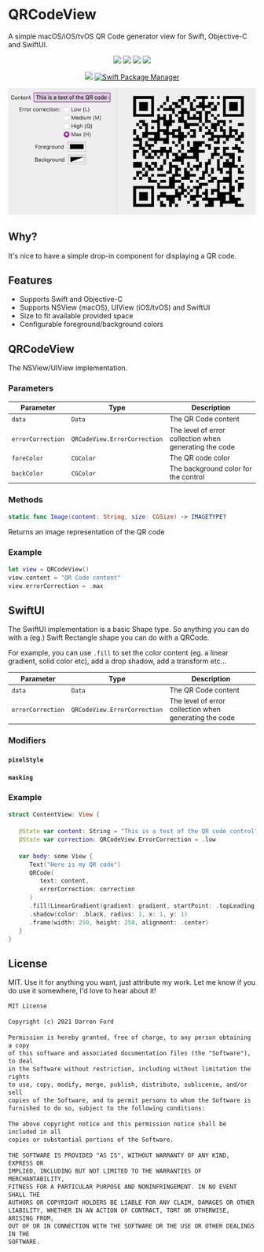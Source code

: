 # QRCodeView

A simple macOS/iOS/tvOS QR Code generator view for Swift, Objective-C and SwiftUI.

<p align="center">
    <img src="https://img.shields.io/github/v/tag/dagronf/QRCodeView" />
    <img src="https://img.shields.io/badge/macOS-10.11+-red" />
    <img src="https://img.shields.io/badge/iOS-13+-blue" />
    <img src="https://img.shields.io/badge/tvOS-13+-orange" />
</p>
<p align="center">
    <img src="https://img.shields.io/badge/License-MIT-lightgrey" />
    <a href="https://swift.org/package-manager">
        <img src="https://img.shields.io/badge/spm-compatible-brightgreen.svg?style=flat" alt="Swift Package Manager" />
    </a>
</p>

![Screenshot](./Art/screenshot.png)

## Why?

It's nice to have a simple drop-in component for displaying a QR code.

## Features

* Supports Swift and Objective-C
* Supports NSView (macOS), UIView (iOS/tvOS) and SwiftUI
* Size to fit available provided space
* Configurable foreground/background colors

## QRCodeView

The NSView/UIView implementation.

### Parameters

| Parameter          | Type                         | Description                                            |
|--------------------|------------------------------|--------------------------------------------------------|
| `data`             | `Data`                       | The QR Code content                                    |
| `errorCorrection`  | `QRCodeView.ErrorCorrection` | The level of error collection when generating the code |
| `foreColor`        | `CGColor`                    | The QR code color                                      |
| `backColor`        | `CGColor`                    | The background color for the control                   |

### Methods

```swift
static func Image(content: String, size: CGSize) -> IMAGETYPE?
```

Returns an image representation of the QR code

### Example

```swift
let view = QRCodeView()
view.content = "QR Code content"
view.errorCorrection = .max
```

## SwiftUI

The SwiftUI implementation is a basic Shape type. So anything you can do with a (eg.) Swift Rectangle shape you 
can do with a QRCode.

For example, you can use `.fill` to set the color content (eg. a linear gradient, solid color etc), add a drop shadow,
add a transform etc...


| Parameter         | Type                         | Description                                            |
|-------------------|------------------------------|--------------------------------------------------------|
| `data`            | `Data`                       | The QR Code content                                    |
| `errorCorrection` | `QRCodeView.ErrorCorrection` | The level of error collection when generating the code |

### Modifiers

#### `pixelStyle`

#### `masking`




### Example

```swift
struct ContentView: View {

   @State var content: String = "This is a test of the QR code control"
   @State var correction: QRCodeView.ErrorCorrection = .low

   var body: some View {
      Text("Here is my QR code")
      QRCode(
         text: content,
         errorCorrection: correction
      )
      .fill(LinearGradient(gradient: gradient, startPoint: .topLeading, endPoint: .bottomTrailing))
      .shadow(color: .black, radius: 1, x: 1, y: 1)
      .frame(width: 250, height: 250, alignment: .center)
   }
}
```

## License

MIT. Use it for anything you want, just attribute my work. Let me know if you do use it somewhere, I'd love to hear about it!

```
MIT License

Copyright (c) 2021 Darren Ford

Permission is hereby granted, free of charge, to any person obtaining a copy
of this software and associated documentation files (the "Software"), to deal
in the Software without restriction, including without limitation the rights
to use, copy, modify, merge, publish, distribute, sublicense, and/or sell
copies of the Software, and to permit persons to whom the Software is
furnished to do so, subject to the following conditions:

The above copyright notice and this permission notice shall be included in all
copies or substantial portions of the Software.

THE SOFTWARE IS PROVIDED "AS IS", WITHOUT WARRANTY OF ANY KIND, EXPRESS OR
IMPLIED, INCLUDING BUT NOT LIMITED TO THE WARRANTIES OF MERCHANTABILITY,
FITNESS FOR A PARTICULAR PURPOSE AND NONINFRINGEMENT. IN NO EVENT SHALL THE
AUTHORS OR COPYRIGHT HOLDERS BE LIABLE FOR ANY CLAIM, DAMAGES OR OTHER
LIABILITY, WHETHER IN AN ACTION OF CONTRACT, TORT OR OTHERWISE, ARISING FROM,
OUT OF OR IN CONNECTION WITH THE SOFTWARE OR THE USE OR OTHER DEALINGS IN THE
SOFTWARE.
```
